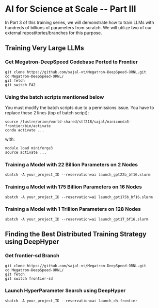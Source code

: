# AI for Science at Scale -- Part III
In Part 3 of this training series, we will demonstrate how to train LLMs with hundreds of billions of parameters from scratch. We will utilize two of our external repostitories/branches for this purpose.

## Training Very Large LLMs
### Get Megatron-DeepSpeed Codebase Ported to Frontier
```
git clone https://github.com/sajal-vt/Megatron-DeepSpeed-ORNL.git
cd Megatron-DeepSpeed-ORNL/
git fetch
git switch FA2
```

### Using the batch scripts mentioned below

You must modify the batch scripts due to a permissions issue. You have to replace these 2 lines (top of batch script):
```
source /lustre/orion/world-shared/stf218/sajal/miniconda3-frontier/bin/activate
conda activate ...
```
with:
```
module load miniforge3
source activate ...
```


### Training a Model with 22 Billion Parameters on 2 Nodes
```
sbatch -A your_project_ID --reservation=ai launch_gpt22b_bf16.slurm
```

### Training a Model with 175 Billion Parameters on 16 Nodes
```
sbatch -A your_project_ID --reservation=ai launch_gpt175b_bf16.slurm
```

### Training a Model with 1 Trillion Parameters on 128 Nodes
```
sbatch -A your_project_ID --reservation=ai launch_gpt1T_bf16.slurm
```

## Finding the Best Distributed Training Strategy using DeepHyper
### Get frontier-sd Branch
```
git clone https://github.com/sajal-vt/Megatron-DeepSpeed-ORNL.git
cd Megatron-DeepSpeed-ORNL/
git fetch
git switch frontier-sd
```

### Launch HyperParameter Search using DeepHyper
```
sbatch -A your_project_ID --reservation=ai launch_dh.frontier
```


